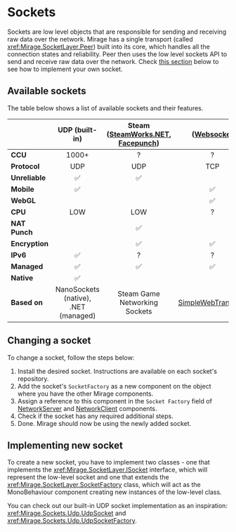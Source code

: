 # Sockets
Sockets are low level objects that are responsible for sending and receiving raw data over the network. Mirage has a single transport (called <xref:Mirage.SocketLayer.Peer>) built into its core, which handles all the connection states and reliability. Peer then uses the low level sockets API to send and receive raw data over the network. Check [this section](#implementing-new-socket) below to see how to implement your own socket.

## Available sockets
The table below shows a list of available sockets and their features.

|                | UDP (built-in)                       | Steam ([SteamWorks.NET](https://github.com/MirageNet/FizzySteamyMirror), [Facepunch](https://github.com/MirageNet/SteamyFaceNG))   | ([Websocket](https://github.com/James-Frowen/SimpleWebSocket)            | 
| -------------- | :----------------------------------: | :--------------------------------------------------------------------------------------------------------------------------------: | :----------------------------------------------------------------------: |
| **CCU**        | 1000+                                | ?                                                                                                                                  | ?                                                                        |
| **Protocol**   | UDP                                  | UDP                                                                                                                                | TCP                                                                      |
| **Unreliable** | :white_check_mark:                   | :white_check_mark:                                                                                                                 |                                                                          |
| **Mobile**     | :white_check_mark:                   |                                                                                                                                    | :white_check_mark:                                                       |
| **WebGL**      |                                      |                                                                                                                                    | :white_check_mark:                                                       |
| **CPU**        | LOW                                  | LOW                                                                                                                                | ?                                                                        |
| **NAT Punch**  |                                      | :white_check_mark:                                                                                                                 |                                                                          |
| **Encryption** |                                      | :white_check_mark:                                                                                                                 | :white_check_mark:                                                       |
| **IPv6**       | :white_check_mark:                   | ?                                                                                                                                  | ?                                                                        |
| **Managed**    | :white_check_mark:                   | :white_check_mark:                                                                                                                 | :white_check_mark:                                                       |
| **Native**     | :white_check_mark:                   |                                                                                                                                    |                                                                          |
| **Based on**   | NanoSockets (native), .NET (managed) | Steam Game Networking Sockets                                                                                                      | [SimpleWebTransport](https://github.com/James-Frowen/SimpleWebTransport) |

## Changing a socket
To change a socket, follow the steps below:
1. Install the desired socket. Instructions are available on each socket's repository.
2. Add the socket's `SocketFactory` as a new component on the object where you have the other Mirage components.
3. Assign a reference to this component in the `Socket Factory` field of [NetworkServer](xref:Mirage.NetworkServer) and [NetworkClient](xref:Mirage.NetworkClient) components.
4. Check if the socket has any required additional steps.
5. Done. Mirage should now be using the newly added socket.

## Implementing new socket
To create a new socket, you have to implement two classes - one that implements the <xref:Mirage.SocketLayer.ISocket> interface, which will represent the low-level socket and one that extends the <xref:Mirage.SocketLayer.SocketFactory> class, which will act as the MonoBehaviour component creating new instances of the low-level class.

You can check out our built-in UDP socket implementation as an inspiration: <xref:Mirage.Sockets.Udp.UdpSocket> and <xref:Mirage.Sockets.Udp.UdpSocketFactory>.